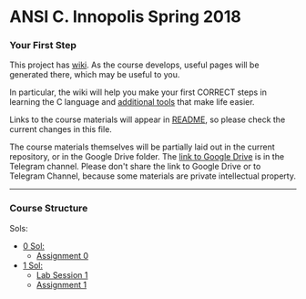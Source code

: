 # ANSI C. Innopolis Spring 2018

### Your First Step
This project has [wiki](https://github.com/cubazis/inno_ansic_spring/wiki).
As the course develops, useful pages will be generated there, which may be useful to you.

In particular, the wiki will help you make your first CORRECT steps in learning the C language
and [additional tools](https://github.com/cubazis/inno_ansic_spring/wiki/Toolkit) that make life easier.

Links to the course materials will appear in [README](https://github.com/cubazis/inno_ansic_spring/blob/master/README.md), so please check the current changes in this file.

The course materials themselves will be partially laid out in the current repository, or in the Google Drive folder. 
The [link to Google Drive](https://github.com/cubazis/inno_ansic_spring/blob/master/imgs/ahahah.gif) is in the Telegram channel. 
Please don't share the link to Google Drive or to Telegram Channel, because some materials are private intellectual property.

___

### Course Structure


Sols:
- [0 Sol: ](lectures/)
    - [Assignment 0](assignments/)
- [1 Sol: ](lectures/)
    - [Lab Session 1](labs/)
    - [Assignment 1](assignments/)
